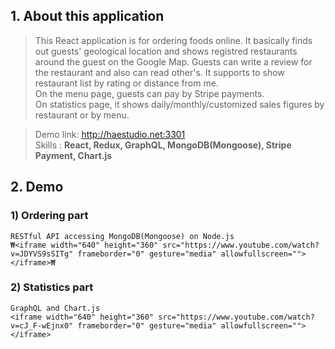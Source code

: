 ## 1. About this application  
 >This React application is for ordering foods online. It basically finds out guests' geological location and shows registred restaurants around the guest on the Google Map. Guests can write a review for the restaurant and also can read other's. It supports to show restaurant list by rating or distance from me.  
 >On the menu page, guests can pay by Stripe payments.  
 >On statistics page, it shows daily/monthly/customized sales figures by restaurant or by menu.  
  
 >Demo link: <http://haestudio.net:3301>  
 >Skills : **React, Redux, GraphQL, MongoDB(Mongoose), Stripe Payment, Chart.js**
## 2. Demo
###  1) Ordering part
    RESTful API accessing MongoDB(Mongoose) on Node.js
    ₩<iframe width="640" height="360" src="https://www.youtube.com/watch?v=JDYVS9sSITg" frameborder="0" gesture="media" allowfullscreen=""></iframe>₩


###  2) Statistics part
    GraphQL and Chart.js
    <iframe width="640" height="360" src="https://www.youtube.com/watch?v=cJ_F-wEjnx0" frameborder="0" gesture="media" allowfullscreen=""></iframe>

